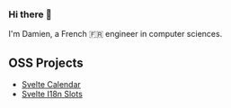 ### Hi there 👋
I'm Damien, a French 🇫🇷 engineer in computer sciences. 
## OSS Projects
- [Svelte Calendar](github.com/neiwad/svelte-calendar)
- [Svelte I18n Slots](github.com/neiwad/svelte-i18n-slots)
